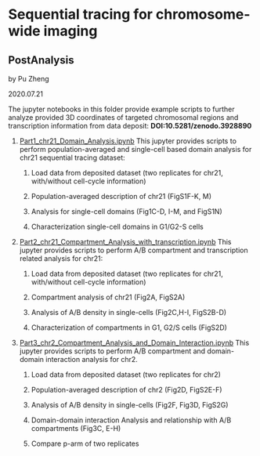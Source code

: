# Sequential tracing for chromosome-wide imaging

## PostAnalysis

by Pu Zheng

2020.07.21

The jupyter notebooks in this folder provide example scripts to further analyze provided 3D coordinates of targeted chromosomal regions and transcription information from data deposit: **DOI:10.5281/zenodo.3928890**

1. [Part1_chr21_Domain_Analysis.ipynb](https://github.com/ZhuangLab/Chromatin_Analysis_2020_cell/blob/master/sequential_tracing/PostAnalysis/Part1_chr21_Domain_Analysis.ipynb)
    This jupyter provides scripts to perform population-averaged and single-cell based domain analysis for chr21 sequential tracing dataset:

    1. Load data from deposited dataset (two replicates for chr21, with/without cell-cycle information)

    2. Population-averaged description of chr21 (FigS1F-K, M)

    3. Analysis for single-cell domains (Fig1C-D, I-M, and FigS1N)

    4. Characterization single-cell domains in G1/G2-S cells

2. [Part2_chr21_Compartment_Analysis_with_transcription.ipynb](https://github.com/ZhuangLab/Chromatin_Analysis_2020_cell/blob/master/sequential_tracing/PostAnalysis/Part2_chr21_Compartment_Analysis_with_transcription.ipynb)
    This jupyter provides scripts to perform A/B compartment and transcription related analysis for chr21:

    1. Load data from deposited dataset (two replicates for chr21, with/without cell-cycle information)

    2. Compartment analysis of chr21 (Fig2A, FigS2A)

    3. Analysis of A/B density in single-cells (Fig2C,H-I, FigS2B-D)

    4. Characterization of compartments in G1, G2/S cells (FigS2D)


3. [Part3_chr2_Compartment_Analysis_and_Domain_Interaction.ipynb](https://github.com/ZhuangLab/Chromatin_Analysis_2020_cell/blob/master/sequential_tracing/PostAnalysis/Part3_chr2_Compartment_Analysis_and_Domain_Interaction.ipynb)
    This jupyter provides scripts to perform A/B compartment and domain-domain interaction  analysis for chr2.

    1. Load data from deposited dataset (two replicates for chr2)

    2. Population-averaged description of chr2 (Fig2D, FigS2E-F)

    3. Analysis of A/B density in single-cells (Fig2F, Fig3D, FigS2G)

    4. Domain-domain interaction Analysis and relationship with A/B compartments (Fig3C, E-H)

    5. Compare p-arm of two replicates
